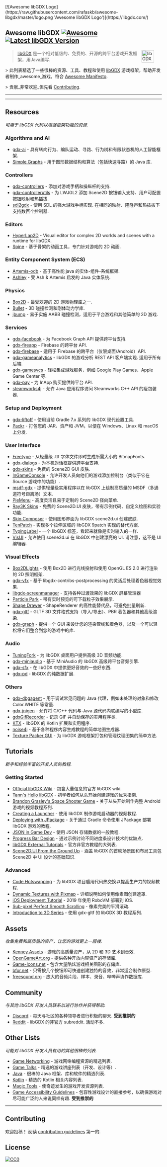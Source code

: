 <div class="github-widget" data-repo="rafaskb/awesome-libgdx"></div>
[![Awesome libGDX Logo](https://raw.githubusercontent.com/rafaskb/awesome-libgdx/master/logo.png 'Awesome libGDX Logo')](https://libgdx.com/)

## Awesome libGDX [![Awesome](https://awesome.re/badge-flat2.svg)](https://awesome.re) [![Latest libGDX Version](https://img.shields.io/maven-central/v/com.badlogicgames.gdx/gdx?color=e74a45&label=Latest%20libGDX%20Version&style=flat-square)](https://search.maven.org/artifact/com.badlogicgames.gdx/gdx)

> <a href="https://libgdx.com/"><img src="https://libgdx.com/assets/images/logo.png" alt="libGDX Logo" align="right" style="margin-right: 25px" height=40></a>
>
> [libGDX](https://libgdx.com/) 是一个相对低级的、免费的、开源的跨平台游戏开发框架，用Java编写.
>
&gt; 此列表精选了一些很棒的资源、工具、教程和使用 [libGDX](https://libgdx.com/) 游戏框架，帮助开发者制作_awesome_游戏，符合 [Awesome Manifesto](https://github.com/sindresorhus/awesome/blob/master/awesome.md).
>
&gt; 贡献_非常欢迎_但先看 [Contributing](#contributing).

---





---


## Resources

_可用于 libGDX 代码以增强框架功能的资源._

### Algorithms and AI
- [gdx-ai](https://github.com/libgdx/gdx-ai) - 具有转向行为、编队运动、寻路、行为树和有限状态机的人工智能框架.
- [Simple Graphs](https://github.com/earlygrey/simple-graphs) - 用于图形数据结构和算法（包括快速寻路）的 Java 库.

### Controllers
- [gdx-controllers](https://github.com/libgdx/gdx-controllers) - 添加对游戏手柄和操纵杆的支持.
- [gdx-controllerutils](https://github.com/MrStahlfelge/gdx-controllerutils) - 为 LWJGL2 添加 Scene2D 按钮输入支持、用户可配置按钮映射和热插拔.
- [sdl2gdx](https://github.com/electronstudio/sdl2gdx)  - 使用 SDL 的强大游戏手柄实现. 在相同的映射、隆隆声和热插拔下支持数百个控制器.

### Editors
- [HyperLap2D](https://github.com/rednblackgames/HyperLap2D) - Visual editor for complex 2D worlds and scenes with a runtime for libGDX.
- [Spine](http://esotericsoftware.com/) - 基于骨架的动画工具，专门针对游戏的 2D 动画.

### Entity Component System (ECS)
- [Artemis-odb](https://github.com/junkdog/artemis-odb) - 基于高性能 java 的实体-组件-系统框架.
- [Ashley](https://github.com/libgdx/ashley) - 受 Ash &amp; Artemis 启发的 Java 实体系统.

### Physics
- [Box2D](https://libgdx.com/wiki/extensions/physics/box2d) - 最受欢迎的 2D 游戏物理库之一.
- [Bullet](https://libgdx.com/wiki/extensions/physics/bullet/bullet-physics) - 3D 碰撞检测和刚体动力学库.
- [jbump](https://github.com/tommyettinger/jbump) - 易于实施 AABB 碰撞检测，适用于平台游戏和其他简单的 2D 游戏.

### Services
- [gdx-facebook](https://github.com/TomGrill/gdx-facebook) - 为 Facebook Graph API 提供跨平台支持.
- [gdx-fireapp](https://github.com/mk-5/gdx-fireapp) - Firebase 的跨平台 API.
- [gdx-firebase](https://github.com/TomGrill/gdx-firebase) - 适用于 Firebase 的跨平台（仅限桌面/Android）API.
- [gdx-gameanalytics](https://github.com/MrStahlfelge/gdx-gameanalytics)  - libGDX 的游戏分析 REST API 客户端实现. 适用于所有后端.
- [gdx-gamesvcs](https://github.com/MrStahlfelge/gdx-gamesvcs) - 轻松集成游戏服务，例如 Google Play Games、Apple Game Center 等.
- [gdx-pay](https://github.com/libgdx/gdx-pay) - 为 InApp 购买提供跨平台 API.
- [steamworks4j](https://github.com/code-disaster/steamworks4j) - 允许 Java 应用程序访问 Steamworks C++ API 的瘦包装器.

### Setup and Deployment
- [gdx-liftoff](https://github.com/tommyettinger/gdx-liftoff) - 使用当前 Gradle 7.x 系列的 libGDX 现代设置工具.
- [Packr](https://github.com/libGDX/packr) - 打包您的 JAR、资产和 JVM，以便在 Windows、Linux 和 macOS 上分发.

### User Interface
- [Freetype](https://libgdx.com/wiki/extensions/gdx-freetype) - 从轻量级 .ttf 字体文件即时生成所需大小的 BitmapFonts.
- [gdx-dialogs](https://github.com/TomGrill/gdx-dialogs) - 为本机对话框提供跨平台支持.
- [gdx-skins](https://github.com/czyzby/gdx-skins) - 免费的 Scene2D GUI 皮肤.
- [InGameConsole](https://github.com/StrongJoshua/libGDX-inGameConsole) - 允许开发人员向他们的游戏添加控制台（类似于它在 Source 游戏中的功能）.
- [msdf-gdx](https://github.com/maltaisn/msdf-gdx) - 提供轻量级实用程序以在 libGDX 上绘制高质量的 MSDF（多通道符号距离场）文本.
- [PieMenu](https://github.com/payne911/PieMenu) - 高度灵活且易于定制的 Scene2D 径向菜单.
- [Ray3K Skins](https://ray3k.wordpress.com/artwork/) - 免费的 Scene2D.UI 皮肤，带有示例代码、自定义绘图和实验功能.
- [Skin Composer](https://github.com/raeleus/skin-composer) - 使用图形界面为 libGDX scene2d.ui 创建皮肤.
- [TenPatch](https://github.com/raeleus/TenPatch) - 实现多个拉伸区域的 libGDX 9patch 实现的替代方案.
- [TypingLabel](https://github.com/rafaskb/typing-label) - 一个 libGDX 标签，看起来就像是实时输入的一样.
- [VisUI](https://github.com/kotcrab/vis-ui)  - 允许使用 scene2d.ui 在 libGDX 中创建漂亮的 UI. 请注意，这不是 UI 编辑器.

### Visual Effects
- [Box2DLights](https://github.com/libgdx/box2dlights) - 使用 Box2D 进行光线投射和使用 OpenGL ES 2.0 进行渲染的 2D 照明框架.
- [gdx-vfx](https://github.com/crashinvaders/gdx-vfx) - 基于 libgdx-contribs-postprocessing 的灵活后处理着色器视觉效果.
- [libgdx-screenmanager](https://github.com/crykn/libgdx-screenmanager) - 支持各种过渡效果的 libGDX 屏幕管理器
- [Particle Park](https://github.com/raeleus/Particle-Park) - 带有实时预览的可下载粒子效果展示.
- [Shape Drawer](https://github.com/earlygrey/shapedrawer) - ShapeRenderer 的高性能替代品，可避免批量刷新.
- [gdx-gltf](https://github.com/mgsx-dev/gdx-gltf) - GLTF 3D 文件格式支持（导入/导出）、PBR 着色器和其他高级渲染.
- [gdx-graph](https://github.com/MarcinSc/gdx-graph) - 提供一个 GUI 来设计您的渲染管线和着色器，以及一个可以轻松将它们整合到您的游戏中的库.

### Audio
- [TuningFork](https://github.com/Hangman/TuningFork) - 为 libGDX 桌面用户提供高级 3D 音频功能.
- [gdx-miniaudio](https://github.com/rednblackgames/gdx-miniaudio) - 基于 MiniAudio 的 libGDX 高级跨平台音频引擎.
- [gdx-sfx](https://github.com/spookygames/gdx-sfx) - 在 libGDX 中提供更好音效的一些好东西.
- [gdx-pd](https://github.com/mgsx-dev/gdx-pd) - libGDX 的纯数据扩展.

### Others
- [gdx-dbgagent](https://github.com/PokeMMO/gdx-dbgagent) - 用于调试常见问题的 Java 代理，例如未处理的对象和修改 Color.WHITE 等常量. 
- [gdx-jnigen](https://github.com/libgdx/gdx-jnigen) - 允许将 C/C++ 代码与 Java 源代码内联编写的小型库.
- [gdxGifRecorder](https://github.com/Anuken/GDXGifRecorder) - 记录 GIF 并自动保存的实用程序类.
- [KTX](https://github.com/libktx/ktx) - libGDX 的 Kotlin 扩展和实用程序.
- [noise4j](https://github.com/czyzby/noise4j) - 基于各种程序内容生成教程的简单地图生成器.
- [Texture Packer GUI](https://github.com/crashinvaders/gdx-texture-packer-gui) - 为 libGDX 游戏框架打包和管理纹理图集的简单方法.


## Tutorials

_新手和经验丰富的开发人员的教程._

### Getting Started

- [Official libGDX Wiki](https://libgdx.com/wiki/) - 包含大量信息的官方 libGDX wiki.
- [Tann's Hello libGDX](https://colourtann.github.io/HelloLibgdx/) - 初学者如何从头开始创建游戏的优秀指南.
- [Brandon Grasley's Space Shooter Game](https://www.youtube.com/playlist?list=PLfd-5Q3Fwq0WKrkEKw12nqpfER3MG5_Wi) - 关于从头开始制作完整 Android 游戏的视频教程系列.
- [Creating a Launcher](https://youtu.be/3l5F7f7vfTU) - 使用 libGDX 制作游戏启动器的视频教程.
- [Deploying with JPackage](https://github.com/raeleus/skin-composer/wiki/libGDX-and-JPackage) - 关于通过 Gradle 命令使用 JPackage 部署 libGDX 游戏的教程.
- [JSON in Game Dev](http://mana-break.blogspot.com/2014/06/power-of-json-in-game-development-items.html) - 使用 JSON 存储数据的一般教程.
- [Progress Bar Design](https://github.com/raeleus/skin-composer/wiki/The-Man-Who-Killed-Hitler-and-then-The-Progress-Bar) - 通过示例讨论不同进度条设计技术的优缺点.
- [libGDX External Tutorials](https://libgdx.com/wiki/articles/external-tutorials) - 官方非官方教程的大列表.
- [Scene2D.UI From the Ground Up](https://github.com/raeleus/skin-composer/wiki/From-the-Ground-Up:-Scene2D.UI-Tutorials) - 涵盖 libGDX 的首映场景图和布局工具包 Scene2D 中 UI 设计的基础知识.

### Advanced

- [Code Hotswapping](https://youtu.be/zKfh6WuaikQ) - 为 libGDX 项目启用代码热交换以提高生产力的视频教程.
- [Dynamic Textures with Pixmap](https://javadocmd.com/blog/libgdx-dynamic-textures-with-pixmap/) - 详细说明如何使用像素图创建遮罩.
- [iOS Deployment Tutorial](https://link.medium.com/vgYo0mSi3W) - 2019 年使用 RoboVM 部署到 iOS.
- [Sub-pixel Perfect Smooth Scrolling](http://code-disaster.com/2016/02/subpixel-perfect-smooth-scrolling.html) - 像素完美的平滑滚动.
- [Introduction to 3D Series](https://www.youtube.com/playlist?list=PLjUR2MkQ0cuHZ70Ps8F9WMyoyKHKAbYvQ) - 使用 gdx-gltf 的 libGDX 3D 教程系列.

## Assets

_收集免费和高质量的资产，让您的游戏更上一层楼._

- [Kenney Assets](https://kenney.nl/) - 游戏的高质量资产，从 2D 和 3D 艺术到音效.
- [OpenGameArt.org](https://opengameart.org/) - 提供各种开放内容资产的存储库.
- [Game-Icons.net](http://game-icons.net/) - 包含大量酷炫游戏相关图形的存储库.
- [bfxr.net](https://www.bfxr.net/) - 只需按几个按钮即可快速创建独特的音效，非常适合制作原型.
- [freesound.org](https://freesound.org/) - 庞大的音频片段、样本、录音、哔哔声协作数据库.


## Community

_与其他 libGDX 开发人员联系以进行协作并获得帮助._

- [Discord](https://discord.gg/4S8pQqc)  - 每天与社区的各种领导者进行积极的聊天.  **受到推崇的**
- [Reddit](https://www.reddit.com/r/libgdx/)  - libGDX 的非官方 subreddit. 活动不多.


## Other Lists

_可能对 libGDX 开发人员有用的其他很棒的列表._

- [Game Networking](https://github.com/MFatihMAR/Awesome-Game-Networking) - 游戏网络编程资源的精选列表.
- [Game Talks](https://github.com/hzoo/awesome-gametalks) - 精选的游戏讲座列表（开发、设计等）.
- [Java](https://github.com/akullpp/awesome-java) - 很棒的 Java 框架、库和软件的精选列表.
- [Kotlin](https://github.com/KotlinBy/awesome-kotlin) - 精选的 Kotlin 相关内容列表.
- [Magic Tools](https://github.com/ellisonleao/magictools) - 使奇迹发生的游戏开发资源列表.
- [Game Accessibility Guidelines](http://gameaccessibilityguidelines.com/)  - 包容性游戏设计的直接参考，以确保游戏对尽可能广泛的人来说同样有趣.  **受到推崇的**


---


## Contributing

欢迎投稿！ 阅读 [contribution guidelines](https://github.com/rafaskb/awesome-libgdx/blob/master/contributing.md) 第一的.



## License

[![CC0](https://mirrors.creativecommons.org/presskit/buttons/88x31/svg/cc-zero.svg)](https://creativecommons.org/publicdomain/zero/1.0)
